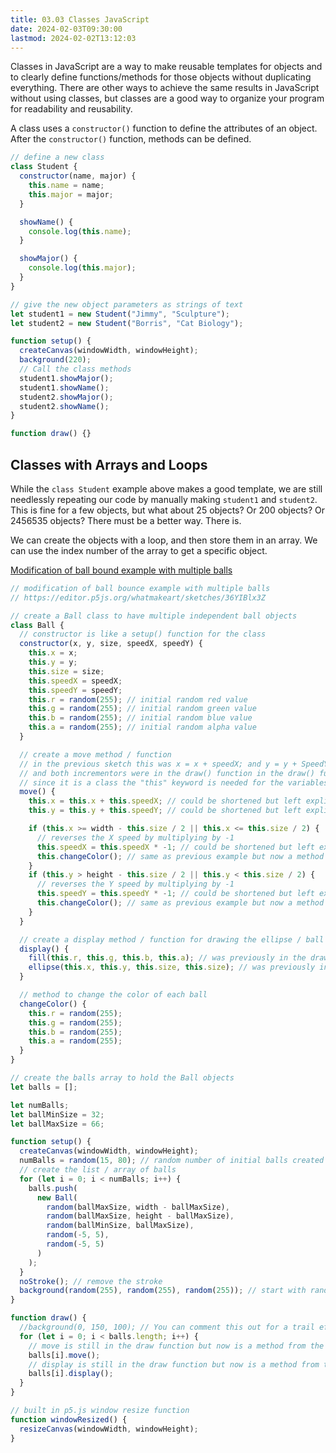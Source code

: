 ```yaml
---
title: 03.03 Classes JavaScript
date: 2024-02-03T09:30:00
lastmod: 2024-02-02T13:12:03
---
```


Classes in JavaScript are a way to make reusable templates for objects and to clearly define functions/methods for those objects without duplicating everything. There are other ways to achieve the same results in JavaScript without using classes, but classes are a good way to organize your program for readability and reusability.

A class uses a `constructor()` function to define the attributes of an object. After the `constructor()` function, methods can be defined.

```js
// define a new class
class Student {
  constructor(name, major) {
    this.name = name;
    this.major = major;
  }

  showName() {
    console.log(this.name);
  }

  showMajor() {
    console.log(this.major);
  }
}

// give the new object parameters as strings of text
let student1 = new Student("Jimmy", "Sculpture");
let student2 = new Student("Borris", "Cat Biology");

function setup() {
  createCanvas(windowWidth, windowHeight);
  background(220);
  // Call the class methods
  student1.showMajor();
  student1.showName();
  student2.showMajor();
  student2.showName();
}

function draw() {}
```

## Classes with Arrays and Loops

While the `class Student` example above makes a good template, we are still needlessly repeating our code by manually making `student1` and `student2`. This is fine for a few objects, but what about 25 objects? Or 200 objects? Or 2456535 objects? There must be a better way. There is.

We can create the objects with a loop, and then store them in an array. We can use the index number of the array to get a specific object.

[Modification of ball bound example with multiple balls](https://editor.p5js.org/whatmakeart/sketches/36YIBlx3Z)

```js
// modification of ball bounce example with multiple balls
// https://editor.p5js.org/whatmakeart/sketches/36YIBlx3Z

// create a Ball class to have multiple independent ball objects
class Ball {
  // constructor is like a setup() function for the class
  constructor(x, y, size, speedX, speedY) {
    this.x = x;
    this.y = y;
    this.size = size;
    this.speedX = speedX;
    this.speedY = speedY;
    this.r = random(255); // initial random red value
    this.g = random(255); // initial random green value
    this.b = random(255); // initial random blue value
    this.a = random(255); // initial random alpha value
  }

  // create a move method / function
  // in the previous sketch this was x = x + speedX; and y = y + SpeedY;
  // and both incrementors were in the draw() function in the draw() function
  // since it is a class the "this" keyword is needed for the variables
  move() {
    this.x = this.x + this.speedX; // could be shortened but left explicit for clarity
    this.y = this.y + this.speedY; // could be shortened but left explicit for clarity

    if (this.x >= width - this.size / 2 || this.x <= this.size / 2) {
      // reverses the X speed by multiplying by -1
      this.speedX = this.speedX * -1; // could be shortened but left explicit for clarity
      this.changeColor(); // same as previous example but now a method of the class
    }
    if (this.y > height - this.size / 2 || this.y < this.size / 2) {
      // reverses the Y speed by multiplying by -1
      this.speedY = this.speedY * -1; // could be shortened but left explicit for clarity
      this.changeColor(); // same as previous example but now a method of the class
    }
  }

  // create a display method / function for drawing the ellipse / ball
  display() {
    fill(this.r, this.g, this.b, this.a); // was previously in the draw function
    ellipse(this.x, this.y, this.size, this.size); // was previously in the draw function
  }

  // method to change the color of each ball
  changeColor() {
    this.r = random(255);
    this.g = random(255);
    this.b = random(255);
    this.a = random(255);
  }
}

// create the balls array to hold the Ball objects
let balls = [];

let numBalls;
let ballMinSize = 32;
let ballMaxSize = 66;

function setup() {
  createCanvas(windowWidth, windowHeight);
  numBalls = random(15, 80); // random number of initial balls created
  // create the list / array of balls
  for (let i = 0; i < numBalls; i++) {
    balls.push(
      new Ball(
        random(ballMaxSize, width - ballMaxSize),
        random(ballMaxSize, height - ballMaxSize),
        random(ballMinSize, ballMaxSize),
        random(-5, 5),
        random(-5, 5)
      )
    );
  }
  noStroke(); // remove the stroke
  background(random(255), random(255), random(255)); // start with random color background
}

function draw() {
  //background(0, 150, 100); // You can comment this out for a trail effect
  for (let i = 0; i < balls.length; i++) {
    // move is still in the draw function but now is a method from the Ball class working on the [i] object
    balls[i].move();
    // display is still in the draw function but now is a method from the Ball class working on the [i] object
    balls[i].display();
  }
}

// built in p5.js window resize function
function windowResized() {
  resizeCanvas(windowWidth, windowHeight);
}
```
